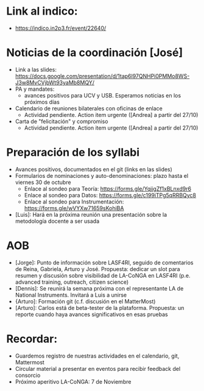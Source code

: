 # Link al indico:
  * https://indico.in2p3.fr/event/22640/

# Noticias de la coordinación [José]
  * Link a las slides: https://docs.google.com/presentation/d/1tap6l97QNHPi0PMMo8WS-J3w8MvCVjbWt93yaMb8MQY/
  * PA y mandates:
     * avances positivos para UCV y USB. Esperamos noticias en los próximos días
   * Calendario de reuniones bilaterales con oficinas de enlace
       * Actividad pendiente. Action item urgente ([Andrea] a partir del 27/10)
   * Carta de "felicitación" y compromiso
       * Actividad pendiente. Action item urgente ([Andrea] a partir del 27/10)

# Preparación de los syllabi
  * Avances positivos, documentados en el git (links en las slides)
  * Formularios de nominaciones y auto-denominaciones: plazo hasta el viernes 30 de octubre
    * Enlace al sondeo para Teoría: https://forms.gle/YqjjgZf1xBLnxd9r6
    * Enlace al sondeo para Datos: https://forms.gle/c199iTPg5qRRBQyc8
    * Enlace al sondeo para Instrumentación: https://forms.gle/wVYXw71659sKohiBA  
  * [Luis]: Hará en la próxima reunión una presentación sobre la metodología docente a ser usada

# AOB
  * [Jorge]: Punto de información sobre LASF4RI, seguido de comentarios de Reina, Gabriela, Arturo y José. Propuesta: dedicar un slot para resumen y discusión sobre visibilidad de LA-CoNGA en LASF4RI (p.e. advanced training, outreach, citizen science)
  * [Dennis]: Se reunirá la semana próxima con el representante LA de National Instruments. Invitará a Luis a unirse
  * {Arturo]: Formación git (c.f. discusión en el MatterMost)
  * [Arturo]: Carlos está de beta-tester de la plataforma. Propuesta: un reporte cuando haya avances significativos en esas pruebas

# Recordar:
  * Guardemos registro de nuestras actividades en el calendario, git, Mattermost
  * Circular material a presentar en eventos para recibir feedback del consorcio
  * Próximo aperitivo LA-CoNGA: 7 de Noviembre








 

